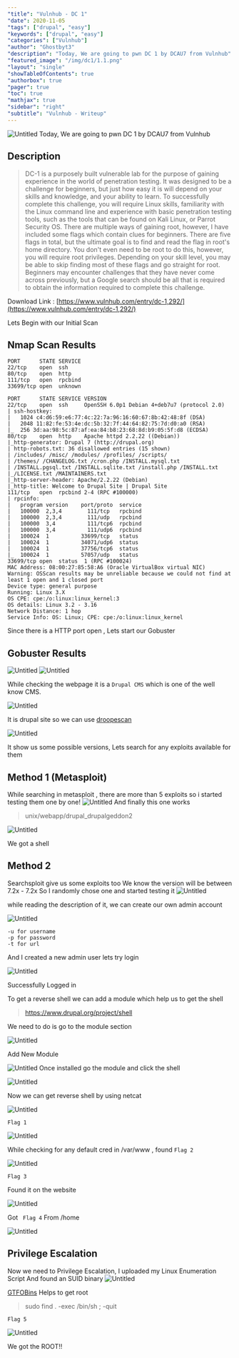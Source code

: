 ```yaml
---
"title": "Vulnhub - DC 1"
"date": 2020-11-05
"tags": ["drupal", "easy"]
"keywords": ["drupal", "easy"]
"categories": ["Vulnhub"]
"author": "Ghostbyt3"
"description": "Today, We are going to pwn DC 1 by DCAU7 from Vulnhub"
"featured_image": "/img/dc1/1.1.png"
"layout": "single"
"showTableOfContents": true
"authorbox": true
"pager": true
"toc": true
"mathjax": true
"sidebar": "right"
"subtitle": "Vulnhub - Writeup"
---
```



![Untitled](/img/dc1/1.1.png)
Today, We are going to pwn DC 1 by DCAU7 from Vulnhub

## Description

> DC-1 is a purposely built vulnerable lab for the purpose of gaining experience in the world of penetration testing.
It was designed to be a challenge for beginners, but just how easy it  is will depend on your skills and knowledge, and your ability to learn.
To successfully complete this challenge, you will require Linux  skills, familiarity with the Linux command line and experience with  basic penetration testing tools, such as the tools that can be found on  Kali Linux, or Parrot Security OS.
There are multiple ways of gaining root, however, I have included some flags which contain clues for beginners.
There are five flags in total, but the ultimate goal is to find and  read the flag in root's home directory. You don't even need to be root  to do this, however, you will require root privileges.
Depending on your skill level, you may be able to skip finding most of these flags and go straight for root.
Beginners may encounter challenges that they have never come across  previously, but a Google search should be all that is required to obtain  the information required to complete this challenge.

Download Link : [https://www.vulnhub.com/entry/dc-1,292/](https://www.vulnhub.com/entry/dc-1,292/)


Lets Begin with our Initial Scan

## Nmap Scan Results
```
PORT      STATE SERVICE
22/tcp    open  ssh
80/tcp    open  http
111/tcp   open  rpcbind
33699/tcp open  unknown
```

```
PORT      STATE SERVICE VERSION
22/tcp    open  ssh     OpenSSH 6.0p1 Debian 4+deb7u7 (protocol 2.0)
| ssh-hostkey: 
|   1024 c4:d6:59:e6:77:4c:22:7a:96:16:60:67:8b:42:48:8f (DSA)
|   2048 11:82:fe:53:4e:dc:5b:32:7f:44:64:82:75:7d:d0:a0 (RSA)
|_  256 3d:aa:98:5c:87:af:ea:84:b8:23:68:8d:b9:05:5f:d8 (ECDSA)
80/tcp    open  http    Apache httpd 2.2.22 ((Debian))
|_http-generator: Drupal 7 (http://drupal.org)
| http-robots.txt: 36 disallowed entries (15 shown)
| /includes/ /misc/ /modules/ /profiles/ /scripts/ 
| /themes/ /CHANGELOG.txt /cron.php /INSTALL.mysql.txt 
| /INSTALL.pgsql.txt /INSTALL.sqlite.txt /install.php /INSTALL.txt 
|_/LICENSE.txt /MAINTAINERS.txt
|_http-server-header: Apache/2.2.22 (Debian)
|_http-title: Welcome to Drupal Site | Drupal Site
111/tcp   open  rpcbind 2-4 (RPC #100000)
| rpcinfo: 
|   program version    port/proto  service
|   100000  2,3,4        111/tcp   rpcbind
|   100000  2,3,4        111/udp   rpcbind
|   100000  3,4          111/tcp6  rpcbind
|   100000  3,4          111/udp6  rpcbind
|   100024  1          33699/tcp   status
|   100024  1          34071/udp6  status
|   100024  1          37756/tcp6  status
|_  100024  1          57057/udp   status
33699/tcp open  status  1 (RPC #100024)
MAC Address: 08:00:27:85:58:A6 (Oracle VirtualBox virtual NIC)
Warning: OSScan results may be unreliable because we could not find at least 1 open and 1 closed port
Device type: general purpose
Running: Linux 3.X
OS CPE: cpe:/o:linux:linux_kernel:3
OS details: Linux 3.2 - 3.16
Network Distance: 1 hop
Service Info: OS: Linux; CPE: cpe:/o:linux:linux_kernel
```
Since there is a HTTP port open , Lets start our Gobuster

## Gobuster Results

![Untitled](/img/dc1/1.png)
![Untitled](/img/dc1/2.png)

While checking the webpage it is a ``Drupal CMS`` which is one of the well know CMS.

![Untitled](/img/dc1/3.png)

It is drupal site so we can use [droopescan](https://github.com/droope/droopescan)

![Untitled](/img/dc1/4.png)

It show us some possible versions, Lets search for any exploits available for them

## Method 1 (Metasploit)

While searching in metasploit , there are more than 5 exploits so i started testing them one by one!
![Untitled](/img/dc1/5.png)
And finally this one works

> unix/webapp/drupal_drupalgeddon2

![Untitled](/img/dc1/6.png)

We got a shell

## Method 2 

Searchsploit give us some exploits too
We know the version will be between 7.2x - 7.2x
So I randomly chose one and started testing it
![Untitled](/img/dc1/7.png)

while reading the description of it, we can create our own admin account

![Untitled](/img/dc1/8.png)

```
-u for username
-p for password
-t for url 
```

And I created a new admin user lets try login

![Untitled](/img/dc1/9.png)

Successfully Logged in

To get a reverse shell we can add a module which help us to get the shell
>https://www.drupal.org/project/shell

We need to do is go to the module section

![Untitled](/img/dc1/10.png)

Add New Module

![Untitled](/img/dc1/11.png)
Once installed go the module and click the shell


![Untitled](/img/dc1/12.png)

Now we can get reverse shell by using netcat 

![Untitled](/img/dc1/13.png)

```Flag 1 ```

![Untitled](/img/dc1/14.png)

While checking for any default cred in /var/www , found ```Flag 2```

![Untitled](/img/dc1/15.png)

```Flag 3 ```

Found it on the website 

![Untitled](/img/dc1/16.png)

Got ``` Flag 4``` From /home

![Untitled](/img/dc1/17.png)

## Privilege Escalation

Now we need to Privilege Escalation, I uploaded my Linux Enumeration Script
And found an SUID binary
![Untitled](/img/dc1/18.png)

[GTFOBins](https://gtfobins.github.io/gtfobins/find/) Helps to get root

>sudo find . -exec /bin/sh \; -quit

```Flag 5 ```

![Untitled](/img/dc1/19.png)

We got the ROOT!!



